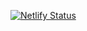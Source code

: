 [![Netlify Status](https://api.netlify.com/api/v1/badges/43078c3e-6002-4051-a825-f96ecff5b867/deploy-status)](https://ailisi6.us.kg/)
